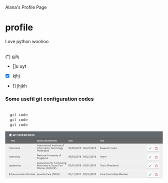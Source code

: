 Alana's Profile Page
# profile
Love python woohoo

\
(\*) gjhj

- []u uyt
- [x] kjhj 
- [] jhjkh

### Some usefil git configuration codes
```

  git code
  git code
  git code
```

![Image](Experiences.PNG)
